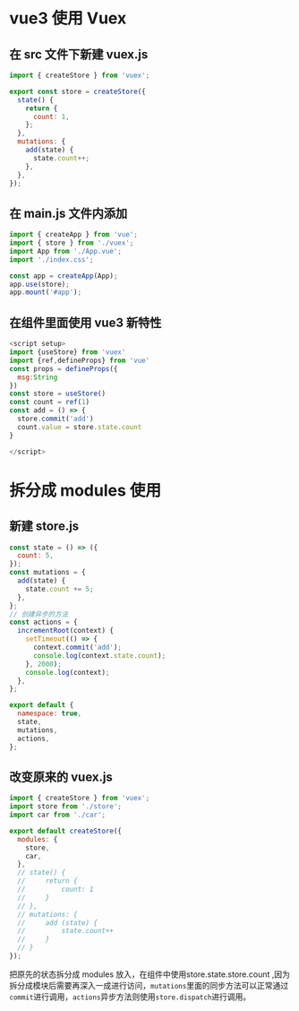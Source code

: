 # vue3 使用 Vuex

## 在 src 文件下新建 vuex.js

```js
import { createStore } from 'vuex';

export const store = createStore({
  state() {
    return {
      count: 1,
    };
  },
  mutations: {
    add(state) {
      state.count++;
    },
  },
});
```

## 在 main.js 文件内添加

```js
import { createApp } from 'vue';
import { store } from './vuex';
import App from './App.vue';
import './index.css';

const app = createApp(App);
app.use(store);
app.mount('#app');
```

## 在组件里面使用 vue3 新特性

```js
<script setup>
import {useStore} from 'vuex'
import {ref,defineProps} from 'vue'
const props = defineProps({
  msg:String
})
const store = useStore()
const count = ref(1)
const add = () => {
  store.commit('add')
  count.value = store.state.count
}

</script>

```

# 拆分成 modules 使用

## 新建 store.js

```js
const state = () => ({
  count: 5,
});
const mutations = {
  add(state) {
    state.count += 5;
  },
};
// 创建异步的方法
const actions = {
  incrementRoot(context) {
    setTimeout(() => {
      context.commit('add');
      console.log(context.state.count);
    }, 2000);
    console.log(context);
  },
};

export default {
  namespace: true,
  state,
  mutations,
  actions,
};
```

## 改变原来的 vuex.js

```js
import { createStore } from 'vuex';
import store from './store';
import car from './car';

export default createStore({
  modules: {
    store,
    car,
  },
  // state() {
  //     return {
  //         count: 1
  //     }
  // },
  // mutations: {
  //     add (state) {
  //         state.count++
  //     }
  // }
});
```

把原先的状态拆分成 modules 放入，在组件中使用store.state.store.count ,因为拆分成模块后需要再深入一成进行访问，`mutations`里面的同步方法可以正常通过`commit`进行调用，`actions`异步方法则使用`store.dispatch`进行调用。
